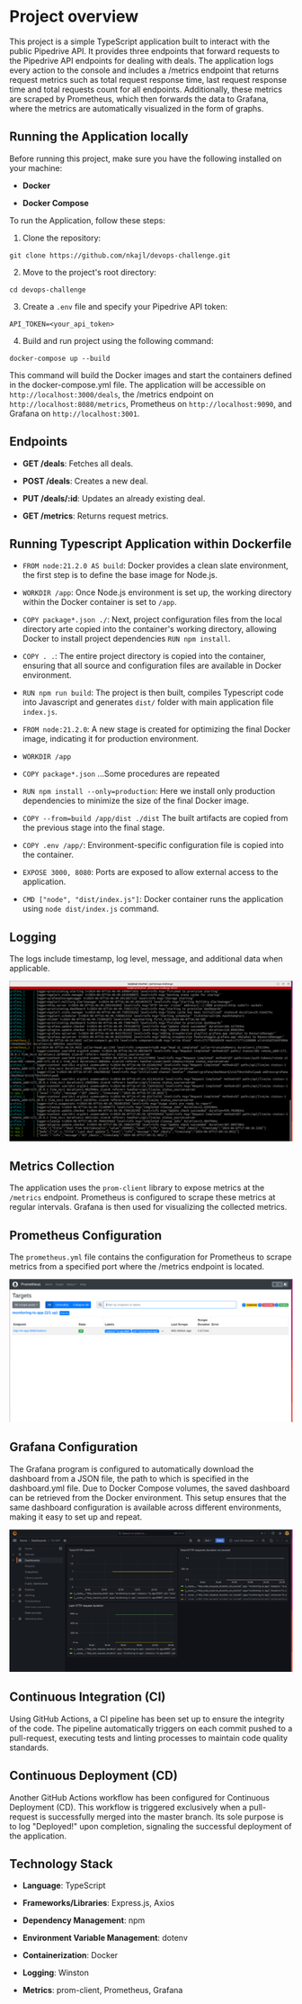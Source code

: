 # Project overview

This project is a simple TypeScript application built to interact with the public Pipedrive API. It provides three endpoints that forward requests to the Pipedrive API endpoints for dealing with deals. The application logs every action to the console and includes a /metrics endpoint that returns request metrics such as total request response time, last request response time and total requests count for all endpoints. Additionally, these metrics are scraped by Prometheus, which then forwards the data to Grafana, where the metrics are automatically visualized in the form of graphs.

## Running the Application locally

Before running this project, make sure you have the following installed on your machine:

+ **Docker**

+ **Docker Compose**

To run the Application, follow these steps:

1. Clone the repository:

```
git clone https://github.com/nkajl/devops-challenge.git
```

2. Move to the project's root directory:

```
cd devops-challenge
```

3. Create a `.env` file and specify your Pipedrive API token:

```
API_TOKEN=<your_api_token>
```

4. Build and run project using the following command:

```
docker-compose up --build
```

This command will build the Docker images and start the containers defined in the docker-compose.yml file. The application will be accessible on `http://localhost:3000/deals`, the /metrics endpoint on `http://localhost:8080/metrics`, Prometheus on `http://localhost:9090`, and Grafana on `http://localhost:3001`. 

## Endpoints

+ **GET /deals**: Fetches all deals.

+ **POST /deals**: Creates a new deal.

+ **PUT /deals/:id**: Updates an already existing deal.

+ **GET /metrics**: Returns request metrics.

## Running Typescript Application within Dockerfile

+ `FROM node:21.2.0 AS build`: Docker provides a clean slate environment, the first step is to define the base image for Node.js. 

+ `WORKDIR /app`: Once Node.js environment is set up, the working directory within the Docker container is set to `/app`.

+ `COPY package*.json ./`: Next, project configuration files from the local directory arte copied into the container's working directory, allowing Docker to install project dependencies `RUN npm install`.

+ `COPY . .`: The entire project directory is copied into the container, ensuring that all source and configuration files are available in Docker environment.

+ `RUN npm run build`: The project is then built, compiles Typescript code into Javascript and generates `dist/` folder with main application file `index.js`.

+ `FROM node:21.2.0`: A new stage is created for optimizing the final Docker image, indicating it for production environment.

+ `WORKDIR /app`

+ `COPY package*.json` ...Some procedures are repeated

+ `RUN npm install --only=production`: Here we install only production dependencies to minimize the size of the final Docker image.

+ `COPY --from=build /app/dist ./dist` The built artifacts are copied from the previous stage into the final stage.

+ `COPY .env /app/`: Environment-specific configuration file is copied into the container.

+ `EXPOSE 3000, 8080`: Ports are exposed to allow external access to the application.

+ `CMD ["node", "dist/index.js"]`: Docker container runs the application using `node dist/index.js` command.

## Logging

The logs include timestamp, log level, message, and additional data when applicable.

<img src=terminal.png>

## Metrics Collection

The application uses the `prom-client` library to expose metrics at the `/metrics` endpoint. Prometheus is configured to scrape these metrics at regular intervals. Grafana is then used for visualizing the collected metrics.

## Prometheus Configuration

The `prometheus.yml` file contains the configuration for Prometheus to scrape metrics from a specified port where the /metrics endpoint is located.

<img src=prometheus.png>

## Grafana Configuration

The Grafana program is configured to automatically download the dashboard from a JSON file, the path to which is specified in the dashboard.yml file. Due to Docker Compose volumes, the saved dashboard can be retrieved from the Docker environment. This setup ensures that the same dashboard configuration is available across different environments, making it easy to set up and repeat.

<img src=grafana.png>

## Continuous Integration (CI)

Using GitHub Actions, a CI pipeline has been set up to ensure the integrity of the code. The pipeline automatically triggers on each commit pushed to a pull-request, executing tests and linting processes to maintain code quality standards.

## Continuous Deployment (CD)

Another GitHub Actions workflow has been configured for Continuous Deployment (CD). This workflow is triggered exclusively when a pull-request is successfully merged into the master branch. Its sole purpose is to log "Deployed!" upon completion, signaling the successful deployment of the application.

## Technology Stack

+ **Language**: TypeScript

+ **Frameworks/Libraries**: Express.js, Axios

+ **Dependency Management**: npm

+ **Environment Variable Management**: dotenv

+ **Containerization**: Docker

+ **Logging**: Winston

+ **Metrics**: prom-client, Prometheus, Grafana
